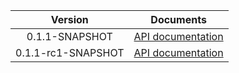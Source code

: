 | Version | Documents |
|:---:|---|
| 0.1.1-SNAPSHOT | [API documentation](0.1.1-SNAPSHOT) |
| 0.1.1-rc1-SNAPSHOT | [API documentation](0.1.1-rc1-SNAPSHOT) |
